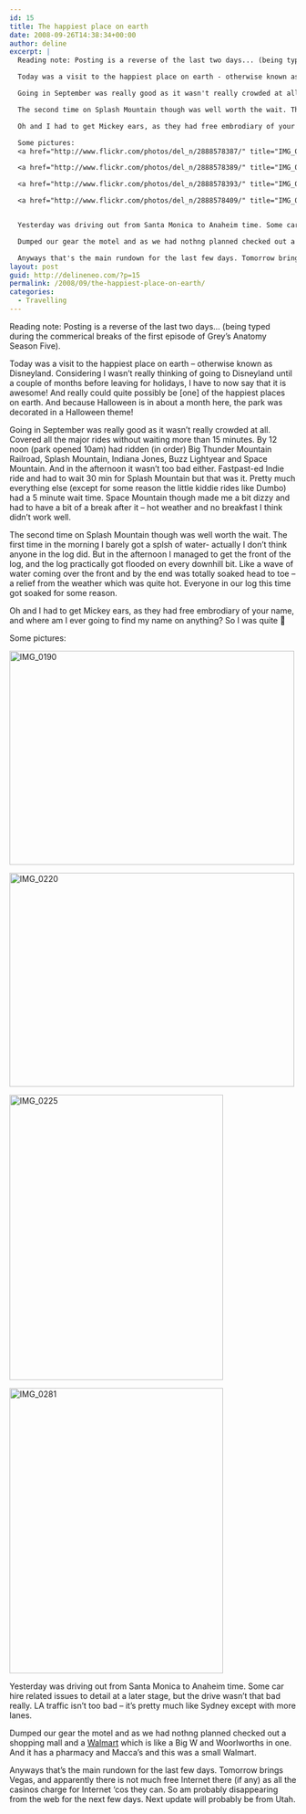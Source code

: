 ```yaml
---
id: 15
title: The happiest place on earth
date: 2008-09-26T14:38:34+00:00
author: deline
excerpt: |
  Reading note: Posting is a reverse of the last two days... (being typed during the commerical breaks of the first episode of Grey's Anatomy Season Five).

  Today was a visit to the happiest place on earth - otherwise known as Disneyland. Considering I wasn't really thinking of going to Disneyland until a couple of months before leaving for holidays, I have to now say that it is awesome! And really could quite possibly be [one] of the happiest places on earth. And because Halloween is in about a month here, the park was decorated in a Halloween theme!

  Going in September was really good as it wasn't really crowded at all. Covered all the major rides without waiting more than 15 minutes. By 12 noon (park opened 10am) had ridden (in order) Big Thunder Mountain Railroad, Splash Mountain, Indiana Jones, Buzz Lightyear and Space Mountain. And in the afternoon it wasn't too bad either. Fastpast-ed Indie ride and had to wait 30 min for Splash Mountain but that was it. Pretty much everything else (except for some reason the little kiddie rides like Dumbo) had a 5 minute wait time. Space Mountain though made me a bit dizzy and had to have a bit of a break after it - hot weather and no breakfast I think didn't work well.

  The second time on Splash Mountain though was well worth the wait. The first time in the morning I barely got a splsh of water- actually I don't think anyone in the log did. But in the afternoon I managed to get the front of the log, and the log practically got flooded on every downhill bit. Like a wave of water coming over the front and by the end was totally soaked head to toe - a relief from the weather which was quite hot. Everyone in our log this time got soaked for some reason.

  Oh and I had to get Mickey ears, as they had free embrodiary of your name, and where am I ever going to find my name on anything? So I was quite :-)

  Some pictures:
  <a href="http://www.flickr.com/photos/del_n/2888578387/" title="IMG_0190 by del_n, on Flickr"><img src="http://farm4.static.flickr.com/3125/2888578387_7cab96e828.jpg" width="500" height="375" alt="IMG_0190" /></a>

  <a href="http://www.flickr.com/photos/del_n/2888578389/" title="IMG_0220 by del_n, on Flickr"><img src="http://farm4.static.flickr.com/3276/2888578389_9314cd88e4.jpg" width="500" height="375" alt="IMG_0220" /></a>

  <a href="http://www.flickr.com/photos/del_n/2888578393/" title="IMG_0225 by del_n, on Flickr"><img src="http://farm4.static.flickr.com/3169/2888578393_f33f70a2ea.jpg" width="375" height="500" alt="IMG_0225" /></a>

  <a href="http://www.flickr.com/photos/del_n/2888578409/" title="IMG_0281 by del_n, on Flickr"><img src="http://farm4.static.flickr.com/3231/2888578409_8e07c45542.jpg" width="375" height="500" alt="IMG_0281" /></a>


  Yesterday was driving out from Santa Monica to Anaheim time. Some car hire related issues to detail at a later stage, but the drive wasn't that bad really. LA traffic isn't too bad - it's pretty much like Sydney except with more lanes.

  Dumped our gear the motel and as we had nothng planned checked out a shopping mall and a <a href="http://www.walmart.com/">Walmart</a> which is like a Big W and Woorlworths in one. And it has a pharmacy and Macca's and this was a small Walmart.

  Anyways that's the main rundown for the last few days. Tomorrow brings Vegas, and apparently there is not much free Internet there (if any) as all the casinos charge for Internet 'cos they can. So am probably disappearing from the web for the next few days. Next update will probably be from Utah.
layout: post
guid: http://delineneo.com/?p=15
permalink: /2008/09/the-happiest-place-on-earth/
categories:
  - Travelling
---
```

Reading note: Posting is a reverse of the last two days&#8230; (being typed during the commerical breaks of the first episode of Grey&#8217;s Anatomy Season Five).

Today was a visit to the happiest place on earth &#8211; otherwise known as Disneyland. Considering I wasn&#8217;t really thinking of going to Disneyland until a couple of months before leaving for holidays, I have to now say that it is awesome! And really could quite possibly be [one] of the happiest places on earth. And because Halloween is in about a month here, the park was decorated in a Halloween theme!

Going in September was really good as it wasn&#8217;t really crowded at all. Covered all the major rides without waiting more than 15 minutes. By 12 noon (park opened 10am) had ridden (in order) Big Thunder Mountain Railroad, Splash Mountain, Indiana Jones, Buzz Lightyear and Space Mountain. And in the afternoon it wasn&#8217;t too bad either. Fastpast-ed Indie ride and had to wait 30 min for Splash Mountain but that was it. Pretty much everything else (except for some reason the little kiddie rides like Dumbo) had a 5 minute wait time. Space Mountain though made me a bit dizzy and had to have a bit of a break after it &#8211; hot weather and no breakfast I think didn&#8217;t work well.

The second time on Splash Mountain though was well worth the wait. The first time in the morning I barely got a splsh of water- actually I don&#8217;t think anyone in the log did. But in the afternoon I managed to get the front of the log, and the log practically got flooded on every downhill bit. Like a wave of water coming over the front and by the end was totally soaked head to toe &#8211; a relief from the weather which was quite hot. Everyone in our log this time got soaked for some reason.

Oh and I had to get Mickey ears, as they had free embrodiary of your name, and where am I ever going to find my name on anything? So I was quite 🙂

Some pictures:

[<img src="http://farm4.static.flickr.com/3125/2888578387_7cab96e828.jpg" width="500" height="375" alt="IMG_0190" />](http://www.flickr.com/photos/del_n/2888578387/ "IMG_0190 by del_n, on Flickr")

[<img src="http://farm4.static.flickr.com/3276/2888578389_9314cd88e4.jpg" width="500" height="375" alt="IMG_0220" />](http://www.flickr.com/photos/del_n/2888578389/ "IMG_0220 by del_n, on Flickr")

[<img src="http://farm4.static.flickr.com/3169/2888578393_f33f70a2ea.jpg" width="375" height="500" alt="IMG_0225" />](http://www.flickr.com/photos/del_n/2888578393/ "IMG_0225 by del_n, on Flickr")

[<img src="http://farm4.static.flickr.com/3231/2888578409_8e07c45542.jpg" width="375" height="500" alt="IMG_0281" />](http://www.flickr.com/photos/del_n/2888578409/ "IMG_0281 by del_n, on Flickr")

Yesterday was driving out from Santa Monica to Anaheim time. Some car hire related issues to detail at a later stage, but the drive wasn&#8217;t that bad really. LA traffic isn&#8217;t too bad &#8211; it&#8217;s pretty much like Sydney except with more lanes.

Dumped our gear the motel and as we had nothng planned checked out a shopping mall and a [Walmart](http://www.walmart.com/) which is like a Big W and Woorlworths in one. And it has a pharmacy and Macca&#8217;s and this was a small Walmart.

Anyways that&#8217;s the main rundown for the last few days. Tomorrow brings Vegas, and apparently there is not much free Internet there (if any) as all the casinos charge for Internet &#8216;cos they can. So am probably disappearing from the web for the next few days. Next update will probably be from Utah.
